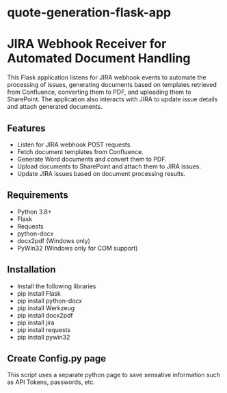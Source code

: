 # quote-generation-flask-app
# JIRA Webhook Receiver for Automated Document Handling

This Flask application listens for JIRA webhook events to automate the processing of issues, generating documents based on templates retrieved from Confluence, converting them to PDF, and uploading them to SharePoint. The application also interacts with JIRA to update issue details and attach generated documents.

## Features

- Listen for JIRA webhook POST requests.
- Fetch document templates from Confluence.
- Generate Word documents and convert them to PDF.
- Upload documents to SharePoint and attach them to JIRA issues.
- Update JIRA issues based on document processing results.

## Requirements

- Python 3.8+
- Flask
- Requests
- python-docx
- docx2pdf (Windows only)
- PyWin32 (Windows only for COM support)

## Installation

- Install the following libraries
- pip install Flask
- pip install python-docx
- pip install Werkzeug
- pip install docx2pdf
- pip install jira
- pip install requests
- pip install pywin32

## Create Config.py page

This script uses a separate python page to save sensative information such as API Tokens, passwords, etc.
 




